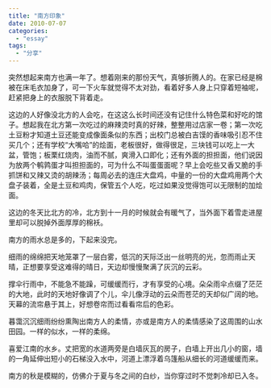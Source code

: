 ```yaml
---
title: "南方印象"
date: 2010-07-07
categories: 
  - "essay"
tags: 
  - "分享"
---
```


突然想起来南方也满一年了。想着刚来的那份天气，真够折腾人的。在家已经是棉被在床毛衣加身了，可一下火车就觉得不太对劲，看着好多人身上只穿着短袖呢，赶紧把身上的衣服脱下背着走。

这边的人好像没北方的人会吃，在这这么长时间还没有记住什么特色菜和好吃的馆子。想起我在北方第一次吃过的麻辣烫时真的好辣，整整用过店家一卷；第一次吃土豆粉才知道土豆还能变成像面条似的东西；出校门总被白吉馍的香味吸引忍不住买几个；还有学校“大嘴哈”的烩面，老板很好，做得很足，三块钱可以吃上一大盆，管饱；板栗红烧肉，油而不腻，爽滑入口即化；还有外面的担担面，他们说因为放两个鹌鹑蛋才叫担担面的，可为什么不叫蛋蛋面呢？早上会吃些又香又脆的手抓饼和又辣又烫的胡辣汤；每周必去的连庄大盘鸡，中量的一份的大盘鸡用两个大盘子装着，全是土豆和鸡肉，保管五个人吃，吃过如果没觉得饱可以无限制的加烩面。

这边的冬天比北方的冷，北方到十一月的时候就会有暖气了，当外面下着雪走进屋里却可以脱掉外面厚厚的棉袄。

南方的雨水总是多的，下起来没完。

细雨的绵绵把天地笼罩了一层白雾，低沉的天际泛出一丝明亮的光，忽而雨止天晴，正想要享受这难得的晴日，天边却慢慢聚满了灰沉的云彩。

撑伞行雨中，不能急不能躁，可缓缓而行，才有享受的心境。朵朵雨伞点缀了茫茫的大地，此时的天地好像调了个儿，伞儿像浮动的云朵而苍茫的天却似广阔的地。天幕的流帘悬于其上，好想卷帘而过看看帘后的色彩。

暮霭沉沉细雨纷纷熏陶出南方人的柔情，亦或是南方人的柔情感染了这周围的山水田园。一样的似水，一样的柔绵。

喜爱江南的水乡。丈把宽的水道两旁是白墙灰瓦的房子，白墙上开出几小的窗，墙的一角延伸出短小的石梯没入水中，河道上漂浮着乌篷船从细长的河道缓缓而来。

南方的秋是模糊的，仿佛介于夏与冬之间的白纱，当你穿过时不觉刺冷却已入冬。
